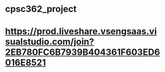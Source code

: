 # cpsc362_project

# https://prod.liveshare.vsengsaas.visualstudio.com/join?2EB780FC6B7939B404361F603ED6016E8521
